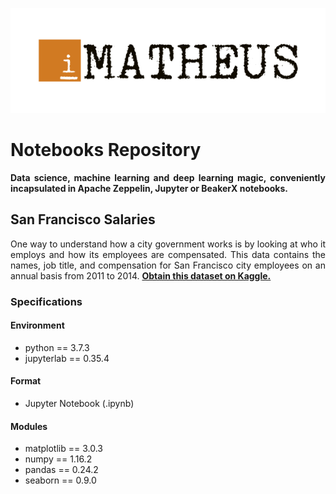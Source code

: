 <p align="center"><img src="../igor-matheus.png"></img></p>

# Notebooks Repository
<p align="justify"><strong>Data science, machine learning and deep learning magic, conveniently incapsulated in Apache Zeppelin, Jupyter or BeakerX notebooks.</strong></p>

## San Francisco Salaries
<p align="justify">One way to understand how a city government works is by looking at who it employs and how its employees are compensated. This data contains the names, job title, and compensation for San Francisco city employees on an annual basis from 2011 to 2014. <a href="https://www.kaggle.com/kaggle/sf-salaries"><strong>Obtain this dataset on Kaggle.</strong></a></p>

### Specifications
#### Environment
* python == 3.7.3
* jupyterlab == 0.35.4
#### Format
* Jupyter Notebook (.ipynb)
#### Modules
* matplotlib == 3.0.3
* numpy == 1.16.2
* pandas == 0.24.2
* seaborn == 0.9.0